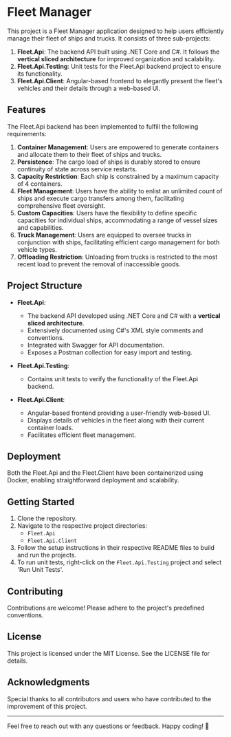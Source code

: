 # Fleet Manager

This project is a Fleet Manager application designed to help users efficiently manage their fleet of ships and trucks. It consists of three sub-projects:

1. **Fleet.Api**: The backend API built using .NET Core and C#. It follows the **vertical sliced architecture** for improved organization and scalability.
2. **Fleet.Api.Testing**: Unit tests for the Fleet.Api backend project to ensure its functionality.
3. **Fleet.Api.Client**: Angular-based frontend to elegantly present the fleet's vehicles and their details through a web-based UI.

## Features

The Fleet.Api backend has been implemented to fulfill the following requirements:

1. **Container Management**: Users are empowered to generate containers and allocate them to their fleet of ships and trucks.
2. **Persistence**: The cargo load of ships is durably stored to ensure continuity of state across service restarts.
3. **Capacity Restriction**: Each ship is constrained by a maximum capacity of 4 containers.
4. **Fleet Management**: Users have the ability to enlist an unlimited count of ships and execute cargo transfers among them, facilitating comprehensive fleet oversight.
5. **Custom Capacities**: Users have the flexibility to define specific capacities for individual ships, accommodating a range of vessel sizes and capabilities.
6. **Truck Management**: Users are equipped to oversee trucks in conjunction with ships, facilitating efficient cargo management for both vehicle types.
7. **Offloading Restriction**:  Unloading from trucks is restricted to the most recent load to prevent the removal of inaccessible goods.

## Project Structure

- **Fleet.Api**:
    - The backend API developed using .NET Core and C# with a **vertical sliced architecture**.
    - Extensively documented using C#'s XML style comments and conventions.
    - Integrated with Swagger for API documentation.
    - Exposes a Postman collection for easy import and testing.

- **Fleet.Api.Testing**:
    - Contains unit tests to verify the functionality of the Fleet.Api backend.

- **Fleet.Api.Client**:
    - Angular-based frontend providing a user-friendly web-based UI.
    - Displays details of vehicles in the fleet along with their current container loads.
    - Facilitates efficient fleet management.

## Deployment

Both the Fleet.Api and the Fleet.Client have been containerized using Docker, enabling straightforward deployment and scalability.

## Getting Started

1. Clone the repository.
2. Navigate to the respective project directories:
    - `Fleet.Api`
    - `Fleet.Api.Client`
3. Follow the setup instructions in their respective README files to build and run the projects.
4. To run unit tests, right-click on the `Fleet.Api.Testing` project and select 'Run Unit Tests'.

## Contributing

Contributions are welcome! Please adhere to the project's predefined conventions.

## License

This project is licensed under the MIT License. See the LICENSE file for details.

## Acknowledgments

Special thanks to all contributors and users who have contributed to the improvement of this project.

---

Feel free to reach out with any questions or feedback. Happy coding! 🚀